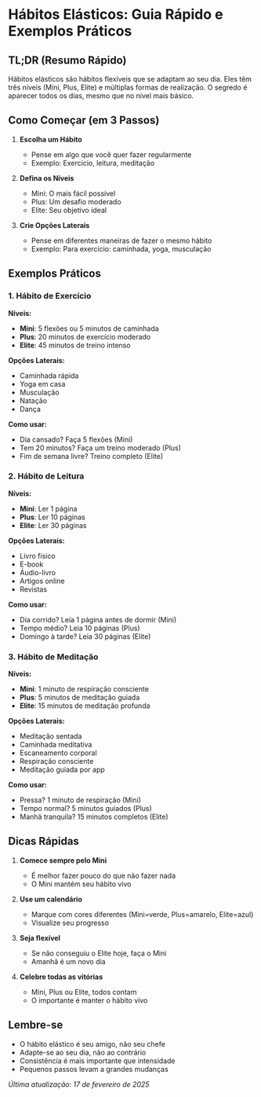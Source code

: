 # Hábitos Elásticos: Guia Rápido e Exemplos Práticos

## TL;DR (Resumo Rápido)
Hábitos elásticos são hábitos flexíveis que se adaptam ao seu dia. Eles têm três níveis (Mini, Plus, Elite) e múltiplas formas de realização. O segredo é aparecer todos os dias, mesmo que no nível mais básico.

## Como Começar (em 3 Passos)

1. **Escolha um Hábito**
   - Pense em algo que você quer fazer regularmente
   - Exemplo: Exercício, leitura, meditação

2. **Defina os Níveis**
   - Mini: O mais fácil possível
   - Plus: Um desafio moderado
   - Elite: Seu objetivo ideal

3. **Crie Opções Laterais**
   - Pense em diferentes maneiras de fazer o mesmo hábito
   - Exemplo: Para exercício: caminhada, yoga, musculação

## Exemplos Práticos

### 1. Hábito de Exercício

**Níveis:**
- **Mini**: 5 flexões ou 5 minutos de caminhada
- **Plus**: 20 minutos de exercício moderado
- **Elite**: 45 minutos de treino intenso

**Opções Laterais:**
- Caminhada rápida
- Yoga em casa
- Musculação
- Natação
- Dança

**Como usar:**
- Dia cansado? Faça 5 flexões (Mini)
- Tem 20 minutos? Faça um treino moderado (Plus)
- Fim de semana livre? Treino completo (Elite)

### 2. Hábito de Leitura

**Níveis:**
- **Mini**: Ler 1 página
- **Plus**: Ler 10 páginas
- **Elite**: Ler 30 páginas

**Opções Laterais:**
- Livro físico
- E-book
- Áudio-livro
- Artigos online
- Revistas

**Como usar:**
- Dia corrido? Leia 1 página antes de dormir (Mini)
- Tempo médio? Leia 10 páginas (Plus)
- Domingo à tarde? Leia 30 páginas (Elite)

### 3. Hábito de Meditação

**Níveis:**
- **Mini**: 1 minuto de respiração consciente
- **Plus**: 5 minutos de meditação guiada
- **Elite**: 15 minutos de meditação profunda

**Opções Laterais:**
- Meditação sentada
- Caminhada meditativa
- Escaneamento corporal
- Respiração consciente
- Meditação guiada por app

**Como usar:**
- Pressa? 1 minuto de respiração (Mini)
- Tempo normal? 5 minutos guiados (Plus)
- Manhã tranquila? 15 minutos completos (Elite)

## Dicas Rápidas

1. **Comece sempre pelo Mini**
   - É melhor fazer pouco do que não fazer nada
   - O Mini mantém seu hábito vivo

2. **Use um calendário**
   - Marque com cores diferentes (Mini=verde, Plus=amarelo, Elite=azul)
   - Visualize seu progresso

3. **Seja flexível**
   - Se não conseguiu o Elite hoje, faça o Mini
   - Amanhã é um novo dia

4. **Celebre todas as vitórias**
   - Mini, Plus ou Elite, todos contam
   - O importante é manter o hábito vivo

## Lembre-se
- O hábito elástico é seu amigo, não seu chefe
- Adapte-se ao seu dia, não ao contrário
- Consistência é mais importante que intensidade
- Pequenos passos levam a grandes mudanças

*Última atualização: 17 de fevereiro de 2025* 